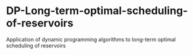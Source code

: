 # DP-Long-term-optimal-scheduling-of-reservoirs
Application of dynamic programming algorithms to long-term optimal scheduling of reservoirs
